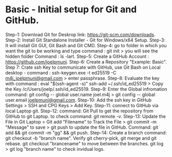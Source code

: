 # Basic - Initial setup for Git and GitHub.
Step-1: Download Git for Deskrop link: https://git-scm.com/downloads.
Step-2: Install Git Standalone Installer - Git for Windows/x64 Setup.
Step-3: It will install Git GUI, Git Bash and Git CMD.
Step-4: go to folder in which you want the git to be working and type command : git init > you will see the hidden folder Command : ls -lart.
Step-5: Create a GitHub Account : https://github.com/joelpmuni.
Step-6: Create a Repository "Example: Basic".
Step 7: Crate ssh Key to communicate with GitHub, use Git Bash on Local desktop - command : ssh-keygen.exe -t ed25519 -C m4j_joelpmuni@gmail.com > enter passphrase.
Step-8: Evaluate the key with command : eval "$(ssh-agent -s)" ssh-add ~/.ssh/id_ed25519 > Copy the Key /c/Users/joelp/.ssh/id_ed25519.
Step-9: Enter the Global infromation command: git config -- global user.name joel.m4j > git config -- global user.email joelpmuni@gmail.com.
Step-10: Add the ssh key in GitHub Settings > SSH and CPG Keys > Add Key.
Step-11: connect to GitHub via local Laptop git.
Step-12: command: Git Pull to get the repository from GitHub to git Laptop. to check command: git remote -v. 
Step-13: Update the File in Git Laptop > Git add "Filename" to Track the File > git commit -m "Message" to save > git push to update the file in GitHub. Command: git add && git commit -m "gg" && git push.
Step-14: Create a branch command: git checkout -b "branch name". Verify git cherry-pick, git merge and git rebase. git checkout "brancename" to move between the branches. git log > git log "branch name" to check invidual logs.



